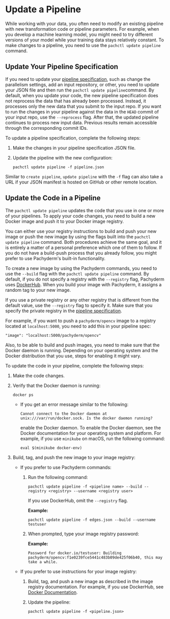 # Update a Pipeline

While working with your data, you often need to modify an existing
pipeline with new transformation code or pipeline
parameters.
For example, when you develop a machine learning model, you might need
to try different versions of your model while your training data
stays relatively constant. To make changes to a pipeline, you need to use
the `pachctl update pipeline` command.

## Update Your Pipeline Specification

If you need to update your
[pipeline specification](../../reference/pipeline_spec.md), such as change the
parallelism settings, add an input repository, or other, you need to update your
JSON file and then run the `pachctl update pipeline`command.
By default, when you update your code, the new pipeline specification
does not reprocess the data that has already been processed. Instead,
it processes only the new data that you submit to the input repo.
If you want to run the changes in your pipeline against the data in
the `HEAD` commit of your input repo, use the `--reprocess` flag.
After that, the updated pipeline continues to process new input data.
Previous results remain accessible through the corresponding commit IDs.

To update a pipeline specification, complete the following steps:

1. Make the changes in your pipeline specification JSON file.

1. Update the pipeline with the new configuration:

   ```shell
   pachctl update pipeline -f pipeline.json
   ```

Similar to `create pipeline`, `update pipeline` with the `-f` flag can also
take a URL if your JSON manifest is hosted on GitHub or other
remote location.

## Update the Code in a Pipeline

The `pachctl update pipeline` updates the code that you use in one or
more of your pipelines. To apply your code changes, you need to
build a new Docker image and push it to your Docker image registry.

You can either use your registry instructions to build and push your
new image or push the new image by using the flags built into
the `pachctl update pipeline` command. Both procedures achieve the same goal,
and it is entirely a matter of a personal preference which one of them
to follow. If you do not have a build-push process that you
already follow, you might prefer to use Pachyderm's built-in functionality.

To create a new image by using the Pachyderm commands, you need
to use the `--build` flag with the `pachctl update pipeline`
command. By default, if you do not specify a registry with the `--registry`
flag, Pachyderm uses [DockerHub](https://hub.docker.com).
When you build your image with Pachyderm, it assigns a random
tag to your new image.

If you use a private registry or any other registry that is different
from the default value, use the `--registry` flag to specify it.
Make sure that you specify the private registry in the [pipeline
specification](../../reference/pipeline_spec.md).

For example, if you want to push a `pachyderm/opencv` image to a
registry located at `localhost:5000`, you need to add this in
your pipeline spec:

 ```shell
 "image": "localhost:5000/pachyderm/opencv"
 ```

Also, to be able to build and push images, you need to make sure that
the Docker daemon is running. Depending on your operating system and
the Docker distribution that you use, steps for enabling it might
vary.

To update the code in your pipeline, complete the following steps:

1. Make the code changes.
1. Verify that the Docker daemon is running:

   ```shell
   docker ps
   ```

   * If you get an error message similar to the following:

     ```shell
     Cannot connect to the Docker daemon at unix:///var/run/docker.sock. Is the docker daemon running?
     ```

     enable the Docker daemon. To enable the Docker daemon,
     see the Docker documentation for your operating system and platform.
     For example, if you use `minikube` on  macOS, run the following
     command:

     ```shell
     eval $(minikube docker-env)
     ```

1. Build, tag, and push the new image to your image registry:

   * If you prefer to use Pachyderm commands:

     1. Run the following command:

        ```shell
        pachctl update pipeline -f <pipeline name> --build --registry <registry> --username <registry user>
        ```

        If you use DockerHub, omit the `--registry` flag.

        **Example:**

        ```shell
        pachctl update pipeline -f edges.json --build --username testuser
        ```

     1. When prompted, type your image registry password:

        **Example:**

        ```
        Password for docker.io/testuser: Building pachyderm/opencv:f1e0239fce5441c483b09de425f06b40, this may take a while.
        ```

   * If you prefer to use instructions for your image registry:

     1. Build, tag, and push a new image as described in the
     image registry documentation. For example, if you use
     DockerHub, see [Docker Documentation](https://docs.docker.com/docker-hub/).

     1. Update the pipeline:

        ```shell
        pachctl update pipeline -f <pipeline.json>
        ```
